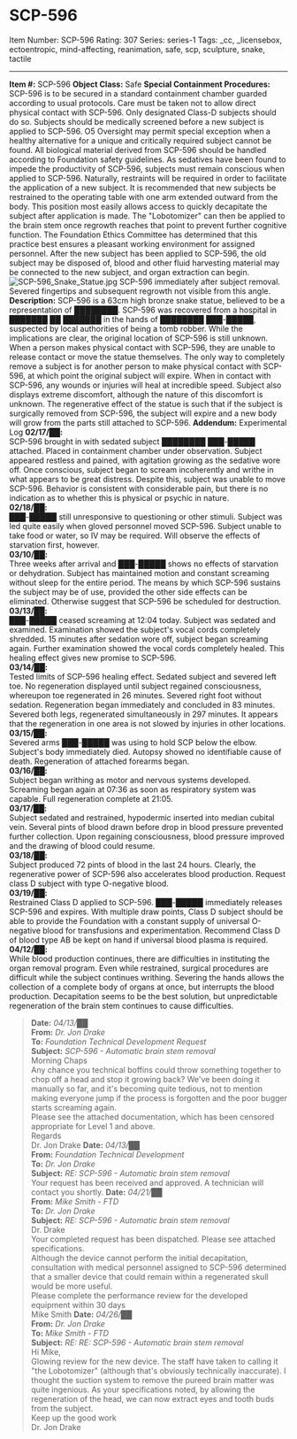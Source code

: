 # SCP-596
Item Number: SCP-596
Rating: 307
Series: series-1
Tags: _cc, _licensebox, ectoentropic, mind-affecting, reanimation, safe, scp, sculpture, snake, tactile

---

**Item #:** SCP-596
**Object Class:** Safe
**Special Containment Procedures:** SCP-596 is to be secured in a standard containment chamber guarded according to usual protocols.
Care must be taken not to allow direct physical contact with SCP-596. Only designated Class-D subjects should do so. Subjects should be medically screened before a new subject is applied to SCP-596. O5 Oversight may permit special exception when a healthy alternative for a unique and critically required subject cannot be found.
All biological material derived from SCP-596 should be handled according to Foundation safety guidelines.
As sedatives have been found to impede the productivity of SCP-596, subjects must remain conscious when applied to SCP-596. Naturally, restraints will be required in order to facilitate the application of a new subject. It is recommended that new subjects be restrained to the operating table with one arm extended outward from the body. This position most easily allows access to quickly decapitate the subject after application is made. The "Lobotomizer" can then be applied to the brain stem once regrowth reaches that point to prevent further cognitive function. The Foundation Ethics Committee has determined that this practice best ensures a pleasant working environment for assigned personnel.
After the new subject has been applied to SCP-596, the old subject may be disposed of, blood and other fluid harvesting material may be connected to the new subject, and organ extraction can begin.
![SCP-596_Snake_Statue.jpg](https://scp-wiki.wdfiles.com/local--files/scp-596/SCP-596_Snake_Statue.jpg)
SCP-596 immediately after subject removal. Severed fingertips and subsequent regrowth not visible from this angle.
**Description:** SCP-596 is a 63cm high bronze snake statue, believed to be a representation of ████████. SCP-596 was recovered from a hospital in ███████ ██ ███████ in the hands of ████████ ███-█████, suspected by local authorities of being a tomb robber. While the implications are clear, the original location of SCP-596 is still unknown.
When a person makes physical contact with SCP-596, they are unable to release contact or move the statue themselves. The only way to completely remove a subject is for another person to make physical contact with SCP-596, at which point the original subject will expire.
When in contact with SCP-596, any wounds or injuries will heal at incredible speed. Subject also displays extreme discomfort, although the nature of this discomfort is unknown. The regenerative effect of the statue is such that if the subject is surgically removed from SCP-596, the subject will expire and a new body will grow from the parts still attached to SCP-596.
**Addendum:** Experimental Log
**02/17/██:**  
SCP-596 brought in with sedated subject ████████ ███-█████ attached. Placed in containment chamber under observation. Subject appeared restless and pained, with agitation growing as the sedative wore off. Once conscious, subject began to scream incoherently and writhe in what appears to be great distress. Despite this, subject was unable to move SCP-596. Behavior is consistent with considerable pain, but there is no indication as to whether this is physical or psychic in nature.  
**02/18/██:**  
███-█████ still unresponsive to questioning or other stimuli. Subject was led quite easily when gloved personnel moved SCP-596. Subject unable to take food or water, so IV may be required. Will observe the effects of starvation first, however.  
**03/10/██:**  
Three weeks after arrival and ███-█████ shows no effects of starvation or dehydration. Subject has maintained motion and constant screaming without sleep for the entire period. The means by which SCP-596 sustains the subject may be of use, provided the other side effects can be eliminated. Otherwise suggest that SCP-596 be scheduled for destruction.  
**03/13/██:**  
███-█████ ceased screaming at 12:04 today. Subject was sedated and examined. Examination showed the subject's vocal cords completely shredded. 15 minutes after sedation wore off, subject began screaming again. Further examination showed the vocal cords completely healed. This healing effect gives new promise to SCP-596.  
**03/14/██:**  
Tested limits of SCP-596 healing effect. Sedated subject and severed left toe. No regeneration displayed until subject regained consciousness, whereupon toe regenerated in 26 minutes. Severed right foot without sedation. Regeneration began immediately and concluded in 83 minutes. Severed both legs, regenerated simultaneously in 297 minutes. It appears that the regeneration in one area is not slowed by injuries in other locations.  
**03/15/██:**  
Severed arms ███-█████ was using to hold SCP below the elbow. Subject's body immediately died. Autopsy showed no identifiable cause of death. Regeneration of attached forearms began.  
**03/16/██:**  
Subject began writhing as motor and nervous systems developed. Screaming began again at 07:36 as soon as respiratory system was capable. Full regeneration complete at 21:05.  
**03/17/██:**  
Subject sedated and restrained, hypodermic inserted into median cubital vein. Several pints of blood drawn before drop in blood pressure prevented further collection. Upon regaining consciousness, blood pressure improved and the drawing of blood could resume.  
**03/18/██:**  
Subject produced 72 pints of blood in the last 24 hours. Clearly, the regenerative power of SCP-596 also accelerates blood production. Request class D subject with type O-negative blood.  
**03/19/██:**  
Restrained Class D applied to SCP-596. ███-█████ immediately releases SCP-596 and expires. With multiple draw points, Class D subject should be able to provide the Foundation with a constant supply of universal O-negative blood for transfusions and experimentation. Recommend Class D of blood type AB be kept on hand if universal blood plasma is required.  
**04/12/██:**  
While blood production continues, there are difficulties in instituting the organ removal program. Even while restrained, surgical procedures are difficult while the subject continues writhing. Severing the hands allows the collection of a complete body of organs at once, but interrupts the blood production. Decapitation seems to be the best solution, but unpredictable regeneration of the brain stem continues to cause difficulties.
> **Date:** _04/13/██_  
>  **From:** _Dr. Jon Drake_  
>  **To:** _Foundation Technical Development Request_  
>  **Subject:** _SCP-596 - Automatic brain stem removal_  
>  Morning Chaps  
>  Any chance you technical boffins could throw something together to chop off a head and stop it growing back? We've been doing it manually so far, and it's becoming quite tedious, not to mention making everyone jump if the process is forgotten and the poor bugger starts screaming again.  
>  Please see the attached documentation, which has been censored appropriate for Level 1 and above.  
>  Regards  
>  Dr. Jon Drake
> **Date:** _04/13/██_  
>  **From:** _Foundation Technical Development_  
>  **To:** _Dr. Jon Drake_  
>  **Subject:** _RE: SCP-596 - Automatic brain stem removal_  
>  Your request has been received and approved. A technician will contact you shortly.
> **Date:** _04/21/██_  
>  **From:** _Mike Smith - FTD_  
>  **To:** _Dr. Jon Drake_  
>  **Subject:** _RE: SCP-596 - Automatic brain stem removal_  
>  Dr. Drake  
>  Your completed request has been dispatched. Please see attached specifications.  
>  Although the device cannot perform the initial decapitation, consultation with medical personnel assigned to SCP-596 determined that a smaller device that could remain within a regenerated skull would be more useful.  
>  Please complete the performance review for the developed equipment within 30 days  
>  Mike Smith
> **Date:** _04/26/██_  
>  **From:** _Dr. Jon Drake_  
>  **To:** _Mike Smith - FTD_  
>  **Subject:** _RE: RE: SCP-596 - Automatic brain stem removal_  
>  Hi Mike,  
>  Glowing review for the new device. The staff have taken to calling it "the Lobotomizer" (although that's obviously technically inaccurate). I thought the suction system to remove the pureed brain matter was quite ingenious. As your specifications noted, by allowing the regeneration of the head, we can now extract eyes and tooth buds from the subject.  
>  Keep up the good work  
>  Dr. Jon Drake